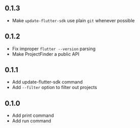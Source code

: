 ## 0.1.3

* Make `update-flutter-sdk` use plain `git` whenever possible

## 0.1.2

* Fix improper `flutter --version` parsing
* Make ProjectFinder a public API

## 0.1.1

* Add update-flutter-sdk command
* Add `--filter` option to filter out projects

## 0.1.0

* Add print command
* Add run command
